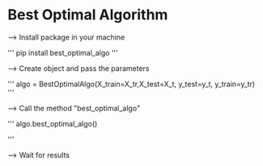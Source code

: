 # Best Optimal Algorithm

--> Install package in your machine

'''
 pip install best_optimal_algo
'''

--> Create object and pass the parameters

'''
algo = BestOptimalAlgo(X_train=X_tr,X_test=X_t, y_test=y_t, y_train=y_tr)
'''

--> Call the method "best_optimal_algo"

'''
algo.best_optimal_algo()

'''

--> Wait for results
